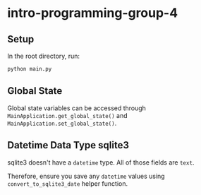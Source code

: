 # intro-programming-group-4

## Setup

In the root directory, run:

```python
python main.py
```

## Global State

Global state variables can be accessed through `MainApplication.get_global_state()` and `MainApplication.set_global_state()`.

## Datetime Data Type sqlite3

sqlite3 doesn't have a `datetime` type. All of those fields are `text`.

Therefore, ensure you save any `datetime` values using `convert_to_sqlite3_date` helper function.
